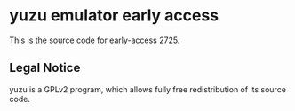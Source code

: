yuzu emulator early access
=============

This is the source code for early-access 2725.

## Legal Notice

yuzu is a GPLv2 program, which allows fully free redistribution of its source code.